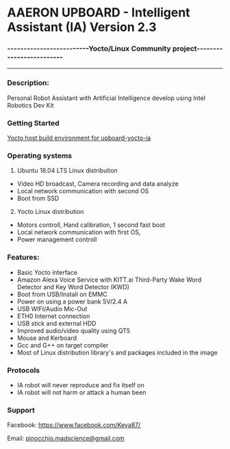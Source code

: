 
# AAERON UPBOARD - Intelligent Assistant (IA) Version 2.3
### -------------------------Yocto/Linux Community project-------------------------

*************************************************************************
### Description:
Personal Robot Assistant with Artificial Intelligence develop using Intel Robotics Dev Kit

### Getting Started 

[Yocto host build environment for upboard-yocto-ia](https://github.com/pinocchio-mad-scrience/upboard-yocto-ia/blob/master/README-build.md)

### Operating systems

1. Ubuntu 18.04 LTS Linux distribution
- Video HD broadcast, Camera recording and data analyze 
- Local network communication with second OS 
- Boot from SSD
2. Yocto Linux distribution 
- Motors controll, Hand calibration, 1 second fast boot
- Local network communication with first OS, 
- Power management controll 

### Features:
- Basic Yocto interface
- Amazon Alexa Voice Service with KITT.ai Third-Party Wake Word Detector and Key Word Detector (KWD) 
- Boot from USB/Install on EMMC
- Power on using a power bank 5V/2.4 A
- USB WIFI/Audio Mic-Out
- ETH0 Internet connection
- USB stick and external HDD 
- Improved audio/video quality using QT5
- Mouse and Kerboard
- Gcc and G++ on target compiler
- Most of Linux distribution library's and packages included in the image

### Protocols
- IA robot will never reproduce and fix itself on
- IA robot will not harm or attack a human been

### Support 
Facebook: https://www.facebook.com/Keya87/ 

Email: pinocchio.madscience@gmail.com


